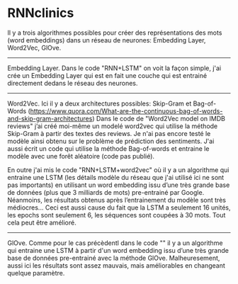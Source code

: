 # RNNclinics
Il y a trois algorithmes possibles pour créer des représentations des mots (word embeddings) dans un réseau de neurones: Embedding Layer, Word2Vec, GlOve.

----------------------------------------------------------------------------------------------------------------------------------
Embedding Layer.
Dans le code "RNN+LSTM" on voit la façon simple, j'ai crée un Embedding Layer qui est en fait une couche qui est entrainé directement dedans le réseau des neurones.

----------------------------------------------------------------------------------------------------------------------------------
Word2Vec.
Ici il y a deux architectures possibles: Skip-Gram et Bag-of-Words (https://www.quora.com/What-are-the-continuous-bag-of-words-and-skip-gram-architectures) 
Dans le code de "Word2Vec model on IMDB reviews"  j’ai créé moi-même un modelé word2vec qui utilise la méthode Skip-Gram à partir des textes des reviews. Je n'ai pas encore testé le modèle ainsi obtenu sur le problème de prédiction des sentiments.
J'ai aussi écrit un code qui utilise la méthode Bag-of-words et entraine le modèle avec une forêt aléatoire (code pas publié).

En outre  j'ai mis le code "RNN+LSTM+word2vec" où il y a un algorithme qui entraine une LSTM (les détails modèle du réseau que j'ai utilisé ici ne sont pas importants) en utilisant un word embedding issu d’une très grande base de données (plus que 3 milliards de mots) pre-entrainé par Google. Néanmoins, les résultats obtenus après l’entrainement du modèle sont très médiocres... Ceci est aussi cause du fait que la LSTM a seulement 16 unités, les epochs sont seulement 6, les séquences sont coupées à 30 mots. Tout cela peut être amélioré. 

----------------------------------------------------------------------------------------------------------------------------------
GlOve.
Comme pour le cas précèdentl dans le code "" il y a un algorithme qui entraine une LSTM à partir d'un word embedding issu d’une très grande base de données pre-entrainé avec la méthode GlOve. Malheuresement, aussi ici les résultats sont assez mauvais, mais améliorables en changeant quelque paramètre.
